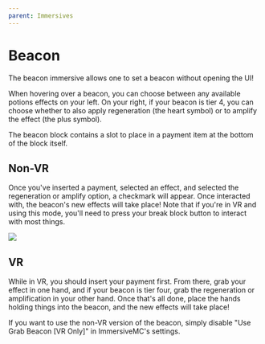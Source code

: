 ```yaml
---
parent: Immersives
---
```


# Beacon

The beacon immersive allows one to set a beacon without opening the UI!

When hovering over a beacon, you can choose between any available potions effects on your left. On your right, if your beacon is tier 4, you can choose whether to also apply regeneration (the heart symbol) or to amplify the effect (the plus symbol).

The beacon block contains a slot to place in a payment item at the bottom of the block itself.

## Non-VR

Once you've inserted a payment, selected an effect, and selected the regeneration or amplify option, a checkmark will appear. Once interacted with, the beacon's new effects will take place! Note that if you're in VR and using this mode, you'll need to press your break block button to interact with most things.

![](/gif/beacon_nonvr.gif)

## VR

While in VR, you should insert your payment first. From there, grab your effect in one hand, and if your beacon is tier four, grab the regeneration or amplification in your other hand. Once that's all done, place the hands holding things into the beacon, and the new effects will take place!

If you want to use the non-VR version of the beacon, simply disable "Use Grab Beacon [VR Only]" in ImmersiveMC's settings.
